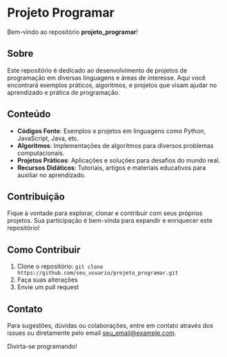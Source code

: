 # Projeto Programar

Bem-vindo ao repositório **projeto_programar**!

## Sobre

Este repositório é dedicado ao desenvolvimento de projetos de programação em diversas linguagens e áreas de interesse. Aqui você encontrará exemplos práticos, algoritmos, e projetos que visam ajudar no aprendizado e prática de programação.

## Conteúdo

- **Códigos Fonte**: Exemplos e projetos em linguagens como Python, JavaScript, Java, etc.
- **Algoritmos**: Implementações de algoritmos para diversos problemas computacionais.
- **Projetos Práticos**: Aplicações e soluções para desafios do mundo real.
- **Recursos Didáticos**: Tutoriais, artigos e materiais educativos para auxiliar no aprendizado.

## Contribuição

Fique à vontade para explorar, clonar e contribuir com seus próprios projetos. Sua participação é bem-vinda para expandir e enriquecer este repositório!

## Como Contribuir

1. Clone o repositório: `git clone https://github.com/seu_usuario/projeto_programar.git`
2. Faça suas alterações
3. Envie um pull request

## Contato

Para sugestões, dúvidas ou colaborações, entre em contato através dos issues ou diretamente pelo email [seu_email@example.com](diogo46275@gmail.com).

Divirta-se programando!
